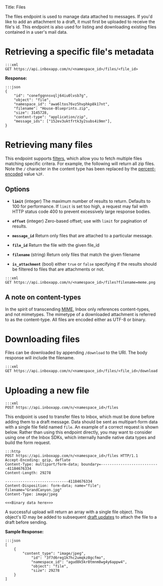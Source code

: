 Title: Files

The files endpoint is used to manage data attached to messages. If you'd like to add an attachment to a draft, it must first be uploaded to receive the file's id. This endpoint is also used for listing and downloading existing files contained in a user's mail data.

# Retrieving a specific file's metadata

```
:::xml
GET https://api.inboxapp.com/n/<namespace_id>/files/<file_id>
```

**Response:**

```
:::json
{
    "id": "conefgqnnsvqlj64iu0lvsb7g",
    "object": "file",
    "namespace_id": "awa6ltos76vz5hvphkp8k17nt",
    "filename": "House-Blueprints.zip",
    "size": 3145728,
    "content-type": "application/zip",
    "message_ids": ["152ev3uktfrtk3y2subs4i9mn"],
}
```

# Retrieving many files

This endpoint supports [filters](#filters), which allow you to fetch multiple files matching specific critera. For example, the following will return all zip files. Note the `/` character in the content type has been replaced by the [percent-encoded](http://en.wikipedia.org/wiki/Percent-encoding) value `%2F`.

## Options

* **`limit`** (integer) The maximum number of results to return. Defaults to 100 for performance. If `limit` is set too high, a request may fail with HTTP status code 400 to prevent excessively large response bodies.

* **`offset`** (integer) Zero-based offset; use with `limit` for pagination of results.

* **`message_id`** Return only files that are attached to a particular message.

* **`file_id`** Return the file with the given file_id

* **`filename`** (string) Return only files that match the given filename

* **`is_attachment`** (bool) either `true` or `false` specifying if the results should be filtered to files that are attachments or not.

```
:::xml
GET https://api.inboxapp.com/n/<namespace_id>/files?filename=meme.png
```


## A note on content-types

In the spirit of transcending [MIME](http://www.ietf.org/rfc/rfc2045.txt), Inbox only references content-types, and not mimetypes. The mimetype of a downloaded attachment is referred to as the content-type. All files are encoded either as UTF-8 or binary.


# Downloading files

Files can be downloaded by appending `/download` to the URI. The body response will include the filename.

```
:::xml
GET https://api.inboxapp.com/n/<namespace_id>/files/<file_id>/download
```


# Uploading a new file

```
:::xml
POST https://api.inboxapp.com/n/<namespace_id>/files
```


This endpoint is used to transfer files to Inbox, which must be done before adding them to a draft message. Data should be sent as multipart-form data with a single file field named `file`. An example of a correct request is shown below. Rather than using this endpoint directly, you may want to consider using one of the Inbox SDKs, which internally handle native data types and build the form request.

```
:::http
POST https://api.inboxapp.com/n/<namespace_id>/files HTTP/1.1
Accept-Encoding: gzip, deflate
Content-Type: multipart/form-data; boundary=---------------------------41184676334
Content-Length: 29278

-----------------------------41184676334
Content-Disposition: form-data; name="file"; filename="GrandCanyon.jpg"
Content-Type: image/jpeg

<<<Binary data here>>>
```

A successful upload will return an array with a single file object. This object's ID may be added to subsequent [draft updates](#drafts) to attach the file to a draft before sending.


**Sample Response:**

```
:::json
[
    {
        "content_type": "image/jpeg",
            "id": "3f7d6reg1k7hc2umqkz8gcfmo",
            "namespace_id": "agud8k5kr8tmnm8wg4y6appw4",
            "object": "file",
            "size": 29278
    }
]
```
